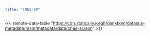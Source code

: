 ```yaml
---
title: "CNES-SR"
---
```


{{< remote-data-table "https://cdn.statically.io/gh/dankkom/datasus-metadata/main/metadata/data/cnes-sr.json" >}}
